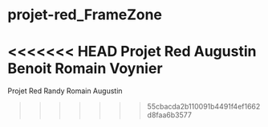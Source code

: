 # projet-red_FrameZone
<<<<<<< HEAD
Projet Red Augustin Benoit Romain Voynier
=======
Projet Red Randy Romain Augustin
>>>>>>> 55cbacda2b110091b4491f4ef1662d8faa6b3577
